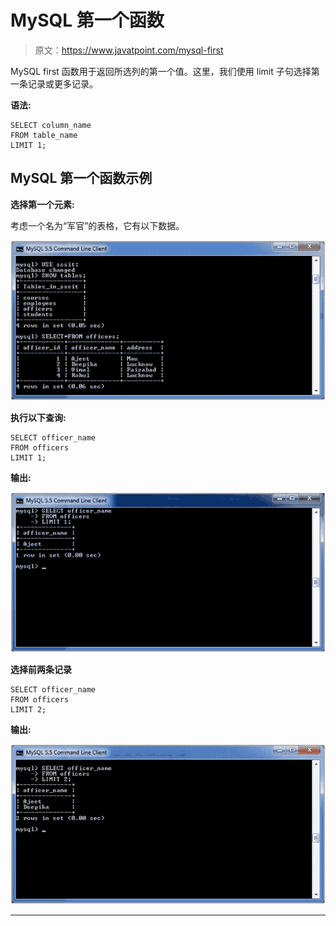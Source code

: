 # MySQL 第一个函数

> 原文：<https://www.javatpoint.com/mysql-first>

MySQL first 函数用于返回所选列的第一个值。这里，我们使用 limit 子句选择第一条记录或更多记录。

**语法:**

```
SELECT column_name
FROM table_name
LIMIT 1;

```

## MySQL 第一个函数示例

**选择第一个元素:**

考虑一个名为“军官”的表格，它有以下数据。

![mysql first() 1](img/19f7409c0425ec8ab2b322ca3a0c529c.png)

**执行以下查询:**

```
SELECT officer_name 
FROM officers
LIMIT 1;

```

**输出:**

![mysql first() 2](img/23d5421b17cc2d5a8bba30286b9b530b.png)

**选择前两条记录**

```
SELECT officer_name 
FROM officers
LIMIT 2;

```

**输出:**

![mysql first() 3](img/2bb1e62620aa035ea20987ba93941150.png)

* * *